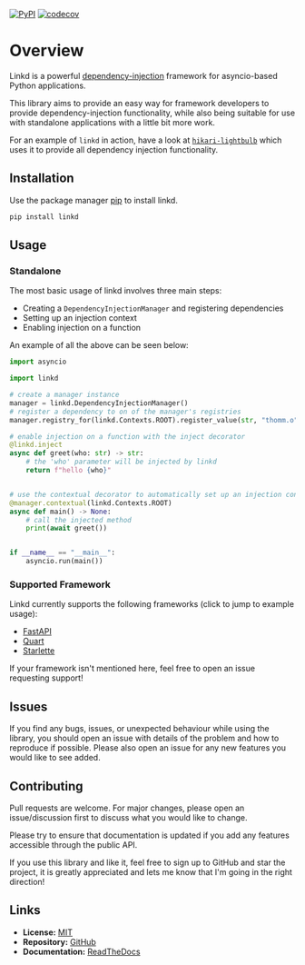 [![PyPI](https://img.shields.io/pypi/v/linkd)](https://pypi.org/project/linkd) [![codecov](https://codecov.io/gh/tandemdude/linkd/graph/badge.svg?token=hZZlq0O9Vx)](https://codecov.io/gh/tandemdude/linkd)

# Overview
Linkd is a powerful [dependency-injection](https://en.wikipedia.org/wiki/Dependency_injection) framework for
asyncio-based Python applications.

This library aims to provide an easy way for framework developers to provide dependency-injection functionality,
while also being suitable for use with standalone applications with a little bit more work.

For an example of `linkd` in action, have a look at [`hikari-lightbulb`](https://github.com/tandemdude/hikari-lightbulb) which
uses it to provide all dependency injection functionality.

## Installation
Use the package manager [pip](https://pip.pypa.io/en/stable/) to install linkd.

```bash
pip install linkd
```

## Usage

### Standalone

The most basic usage of linkd involves three main steps:
- Creating a `DependencyInjectionManager` and registering dependencies
- Setting up an injection context
- Enabling injection on a function

An example of all the above can be seen below:

```python
import asyncio

import linkd

# create a manager instance
manager = linkd.DependencyInjectionManager()
# register a dependency to on of the manager's registries
manager.registry_for(linkd.Contexts.ROOT).register_value(str, "thomm.o")

# enable injection on a function with the inject decorator
@linkd.inject
async def greet(who: str) -> str:
    # the 'who' parameter will be injected by linkd
    return f"hello {who}"


# use the contextual decorator to automatically set up an injection context
@manager.contextual(linkd.Contexts.ROOT)
async def main() -> None:
    # call the injected method
    print(await greet())


if __name__ == "__main__":
    asyncio.run(main())
```

### Supported Framework

Linkd currently supports the following frameworks (click to jump to example usage):
- [FastAPI](https://github.com/tandemdude/linkd/blob/master/examples/fastapi_example.py)
- [Quart](https://github.com/tandemdude/linkd/blob/master/examples/quart_example.py)
- [Starlette](https://github.com/tandemdude/linkd/blob/master/examples/starlette_example.py)

If your framework isn't mentioned here, feel free to open an issue requesting support!

## Issues
If you find any bugs, issues, or unexpected behaviour while using the library,
you should open an issue with details of the problem and how to reproduce if possible.
Please also open an issue for any new features you would like to see added.

## Contributing
Pull requests are welcome. For major changes, please open an issue/discussion first to discuss what you would like to change.

Please try to ensure that documentation is updated if you add any features accessible through the public API.

If you use this library and like it, feel free to sign up to GitHub and star the project,
it is greatly appreciated and lets me know that I'm going in the right direction!

## Links
- **License:** [MIT](https://choosealicense.com/licenses/mit/)
- **Repository:** [GitHub](https://github.com/tandemdude/linkd)
- **Documentation:** [ReadTheDocs](https://linkd.readthedocs.io/en/latest/)
